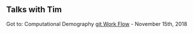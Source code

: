 ## Talks with Tim

Got to: 
Computational Demography [git Work Flow](https://gitpitch.com/timathomas/talks/master?p=gitWorkFlow) - November 15th, 2018

<!-- ---

### Flux Design

- Dispatcher: Manages Data Flow
- Stores: Handle State & Logic
- Views: Render Data via React

---

![Flux Explained](https://facebook.github.io/flux/img/flux-simple-f8-diagram-explained-1300w.png)
 -->
